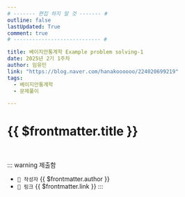 ```yaml
---
# ------- 편집 하지 말 것 ------- #
outline: false
lastUpdated: True
comment: true
# ---------------------------- #

title: 베이지안통계학 Example problem solving-1
date: 2025년 2기 1주차
author: 임유민
link: "https://blog.naver.com/hanakoooooo/224020699219"
tags:
  - 베이지안통계학
  - 문제풀이

---
```


# {{ $frontmatter.title }}

<br>

<!-- 여기는 냅두기 -->
::: warning 제출함
 - `🥳 작성자` {{ $frontmatter.author }}
 - `🔗 링크` <a :href="$frontmatter.link" target="_blank" rel="noopener"> {{ $frontmatter.link }} </a>
::: 

<!-- 업데이트 사항 등 필요한 내용 아래부터 자유롭게 사용
::: info 업데이트 내역
- 2025-08-01 첫 게시  
- 2025-08-09: 이미지 추가  
- 2025-08-10: 오타 수정
::: -->


